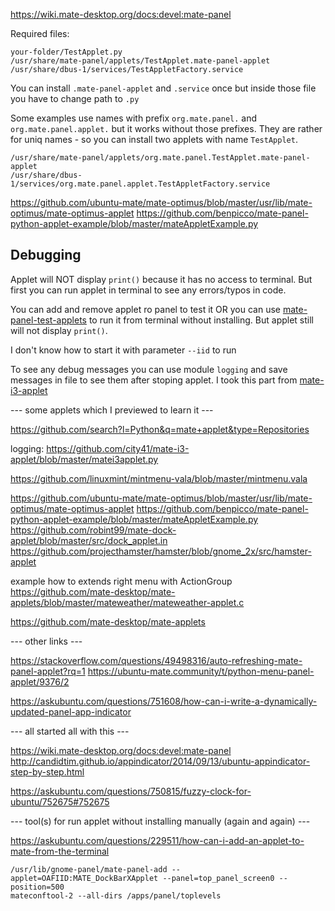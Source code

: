 
https://wiki.mate-desktop.org/docs:devel:mate-panel

Required files:

```
your-folder/TestApplet.py
/usr/share/mate-panel/applets/TestApplet.mate-panel-applet
/usr/share/dbus-1/services/TestAppletFactory.service
```

You can install `.mate-panel-applet` and `.service` once 
but inside those file you have to change path to `.py`

Some examples use names with prefix `org.mate.panel.` and `org.mate.panel.applet.` but it works without those prefixes.
They are rather for uniq names - so you can install two applets with name `TestApplet`.

```
/usr/share/mate-panel/applets/org.mate.panel.TestApplet.mate-panel-applet
/usr/share/dbus-1/services/org.mate.panel.applet.TestAppletFactory.service
```


https://github.com/ubuntu-mate/mate-optimus/blob/master/usr/lib/mate-optimus/mate-optimus-applet
https://github.com/benpicco/mate-panel-python-applet-example/blob/master/mateAppletExample.py

## Debugging

Applet will NOT display `print()` because it has no access to terminal. 
But first you can run applet in terminal to see any errors/typos in code.

You can add and remove applet ro panel to test it OR you can use [mate-panel-test-applets](https://www.systutorials.com/docs/linux/man/1-mate-panel-test-applets/)
to run it from terminal without installing. But applet still will not display `print()`.

I don't know how to start it with parameter `--iid` to run 


To see any debug messages you can use module `logging` and save messages in file to see them after stoping applet.
I took this part from [mate-i3-applet](https://github.com/city41/mate-i3-applet/blob/master/matei3applet.py)


--- some applets which I previewed to learn it ---

https://github.com/search?l=Python&q=mate+applet&type=Repositories

logging: https://github.com/city41/mate-i3-applet/blob/master/matei3applet.py

https://github.com/linuxmint/mintmenu-vala/blob/master/mintmenu.vala

https://github.com/ubuntu-mate/mate-optimus/blob/master/usr/lib/mate-optimus/mate-optimus-applet
https://github.com/benpicco/mate-panel-python-applet-example/blob/master/mateAppletExample.py
https://github.com/robint99/mate-dock-applet/blob/master/src/dock_applet.in
https://github.com/projecthamster/hamster/blob/gnome_2x/src/hamster-applet

example how to extends right menu with ActionGroup
https://github.com/mate-desktop/mate-applets/blob/master/mateweather/mateweather-applet.c

https://github.com/mate-desktop/mate-applets

--- other links ---

https://stackoverflow.com/questions/49498316/auto-refreshing-mate-panel-applet?rq=1
https://ubuntu-mate.community/t/python-menu-panel-applet/9376/2

https://askubuntu.com/questions/751608/how-can-i-write-a-dynamically-updated-panel-app-indicator


--- all started all with this ---

https://wiki.mate-desktop.org/docs:devel:mate-panel
http://candidtim.github.io/appindicator/2014/09/13/ubuntu-appindicator-step-by-step.html

https://askubuntu.com/questions/750815/fuzzy-clock-for-ubuntu/752675#752675


--- tool(s) for run applet without installing manually (again and again) ---

https://askubuntu.com/questions/229511/how-can-i-add-an-applet-to-mate-from-the-terminal

    /usr/lib/gnome-panel/mate-panel-add --applet=OAFIID:MATE_DockBarXApplet --panel=top_panel_screen0 --position=500
    mateconftool-2 --all-dirs /apps/panel/toplevels
